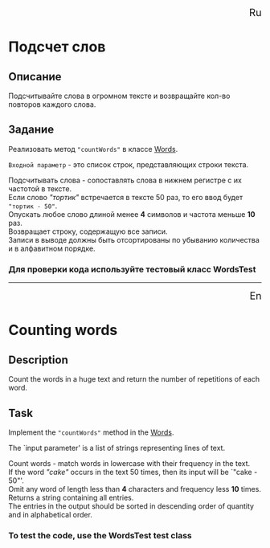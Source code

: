 <div id="langRu" style="font-size: 20px; text-align: right">
    Ru
</div>

# Подсчет слов

## Описание
Подсчитывайте слова в огромном тексте и возвращайте кол-во повторов каждого слова.

## Задание
Реализовать метод `"countWords"` в классе [Words](Words.java).

`Входной параметр` - это список строк, представляющих строки текста.

Подсчитывать слова - сопоставлять слова в нижнем регистре с их частотой в тексте.\
Если слово *"тортик"* встречается в тексте 50 раз, то его ввод будет `"тортик - 50"`.\
Опускать любое слово длиной менее **4** символов и частота меньше **10** раз.\
Возвращает строку, содержащую все записи.\
Записи в выводе должны быть отсортированы по убыванию количества и в алфавитном порядке.

### Для проверки кода используйте тестовый класс WordsTest

---

<div id="langEn" style="font-size: 20px; text-align: right">
    En
</div>


# Counting words

## Description
Count the words in a huge text and return the number of repetitions of each word.

## Task
Implement the `"countWords"` method in the [Words](Words.java ).

The `input parameter' is a list of strings representing lines of text.

Count words - match words in lowercase with their frequency in the text.\
If the word *"cake"* occurs in the text 50 times, then its input will be `"cake - 50"'.\
Omit any word of length less than **4** characters and frequency less **10** times.\
Returns a string containing all entries.\
The entries in the output should be sorted in descending order of quantity and in alphabetical order.

### To test the code, use the WordsTest test class